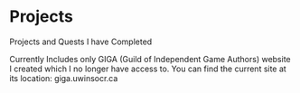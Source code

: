 # Projects
Projects and Quests I have Completed


Currently Includes only GIGA (Guild of Independent Game Authors) website I created which I no longer have access to. You can find the current site at its location: giga.uwinsocr.ca
